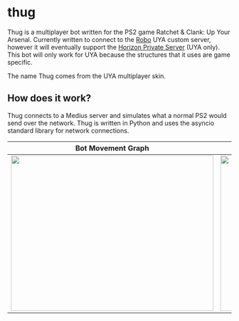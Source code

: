 # thug
Thug is a multiplayer bot written for the PS2 game Ratchet & Clank: Up Your Arsenal. Currently written to connect to the [Robo](https://github.com/jtjanecek/robo) UYA custom server, however it will eventually support the [Horizon Private Server](https://github.com/Horizon-Private-Server/horizon-server) (UYA only). This bot will only work for UYA because the structures that it uses are game specific.

The name Thug comes from the UYA multiplayer skin.

## How does it work?
Thug connects to a Medius server and simulates what a normal PS2 would send over the network. Thug is written in Python and uses the asyncio standard library for network connections. 

Bot Movement Graph             |  In Game View
:-------------------------:|:-------------------------:
<img src="https://raw.githubusercontent.com/jtjanecek/thug/master/assets/scatter_command_center.png" width="455" height="350">  |  <img src="https://raw.githubusercontent.com/jtjanecek/thug/master/assets/command_center.jpg" width="455" height="350">
